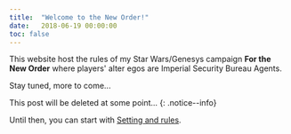 ```yaml
---
title:  "Welcome to the New Order!"
date:   2018-06-19 00:00:00
toc: false
---
```


This website host the rules of my Star Wars/Genesys campaign **For the New Order** where players' alter egos are Imperial Security Bureau Agents.

Stay tuned, more to come...

This post will be deleted at some point...
{: .notice--info}

Until then, you can start with [Setting and rules](/rules/).
